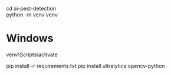 cd ai-pest-detection <br>
python -m venv venv <br>

# Windows

venv\Scripts\activate

pip install -r requirements.txt
pip install ultralytics opencv-python
